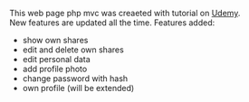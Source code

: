 This web page php mvc was creaeted with tutorial on [Udemy](https://www.udemy.com/learn-object-oriented-php-by-building-a-complete-website/learn/v4/overview).  
New features are updated all the time.
Features added:
- show own shares
- edit and delete own shares
- edit personal data
- add profile photo
- change password with hash
- own profile (will be extended)
